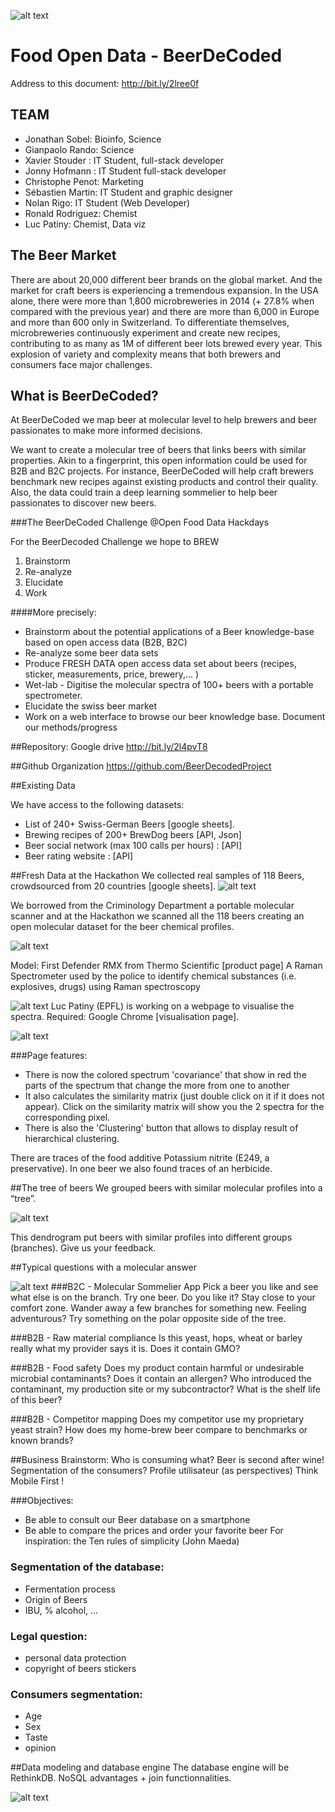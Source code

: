 ![alt text](https://raw.githubusercontent.com/BeerDecodedProject/beer-data/master/assets/logo.png)

# Food Open Data - BeerDeCoded

Address to this document: http://bit.ly/2lree0f

## TEAM

* Jonathan Sobel: Bioinfo, Science
* Gianpaolo Rando: Science
* Xavier Stouder : IT Student, full-stack developer
* Jonny Hofmann : IT Student full-stack developer
* Christophe Penot: Marketing
* Sébastien Martin: IT Student and graphic designer
* Nolan Rigo: IT Student (Web Developer)
* Ronald Rodriguez: Chemist
* Luc Patiny: Chemist, Data viz

## The Beer Market

There are about 20,000 different beer brands on the global market. And the market for craft beers is experiencing a tremendous expansion. In the USA alone, there were more than 1,800 microbreweries in 2014 (+ 27.8% when compared with the previous year) and there are more than 6,000 in Europe and more than 600 only in Switzerland. To differentiate themselves, microbreweries continuously experiment and create new recipes, contributing to as many as 1M of different beer lots brewed every year. This explosion of variety and complexity means that both brewers and consumers face major challenges.

## What is BeerDeCoded?

At BeerDeCoded we map beer at molecular level to help brewers and beer passionates to make more informed decisions.

We want to create a molecular tree of beers that links beers with similar properties. Akin to a fingerprint, this open information could be used for B2B and B2C projects. For instance, BeerDeCoded will help craft brewers benchmark new recipes against existing products and control their quality.
Also, the data could train a deep learning sommelier to help beer passionates to discover new beers.

###The BeerDeCoded Challenge @Open Food Data Hackdays

For the BeerDecoded Challenge we hope to BREW

1. Brainstorm
2. Re-analyze
3. Elucidate
4. Work

####More precisely:

* Brainstorm about the potential applications of a Beer knowledge-base based on open access data (B2B, B2C)
* Re-analyze some beer data sets
* Produce FRESH DATA open access data set about beers (recipes, sticker, measurements, price, brewery,... )
* Wet-lab - Digitise the molecular spectra of 100+ beers with a portable spectrometer.
* Elucidate the swiss beer market
* Work on a web interface to browse our beer knowledge base. Document our methods/progress

##Repository:
Google drive 
http://bit.ly/2l4pvT8

##Github Organization
https://github.com/BeerDecodedProject

##Existing Data

We have access to the following datasets:

* List of 240+ Swiss-German Beers [google sheets]. 
* Brewing recipes of 200+ BrewDog beers [API, Json]
* Beer social network (max 100 calls per hours) : [API]
* Beer rating website : [API]

##Fresh Data at the Hackathon
We collected real samples of 118 Beers, crowdsourced from 20 countries [google sheets].
![alt text](https://raw.githubusercontent.com/BeerDecodedProject/beer-data/master/assets/data.png)

We borrowed from the Criminology Department a portable molecular scanner and at the Hackathon we scanned all the 118 beers creating an open molecular dataset for the beer chemical profiles.

![alt text](https://raw.githubusercontent.com/BeerDecodedProject/beer-data/master/assets/spectrometer_exemple.png)

Model: First Defender RMX from Thermo Scientific [product page]
A Raman Spectrometer used by the police to identify chemical substances (i.e. explosives, drugs) using Raman spectroscopy

![alt text](https://raw.githubusercontent.com/BeerDecodedProject/beer-data/master/assets/spectrometer.png)
Luc Patiny (EPFL) is working on a webpage to visualise the spectra. Required: Google Chrome [visualisation page]. 

![alt text](https://raw.githubusercontent.com/BeerDecodedProject/beer-data/master/assets/spectrum.png)

###Page features:

* There is now the colored spectrum 'covariance' that show in red the parts of the spectrum that change the more from one to another
* It also calculates the similarity matrix (just double click on it if it does not appear). Click on the similarity matrix will show you the 2 spectra for the corresponding pixel.
* There is also the 'Clustering' button that allows to display result of hierarchical clustering.


There are traces of the food additive Potassium nitrite (E249, a preservative). In one beer we also found traces of an herbicide.


##The tree of beers
We grouped beers with similar molecular profiles into a “tree”.

![alt text](https://raw.githubusercontent.com/BeerDecodedProject/beer-data/master/assets/tree.png)

This dendrogram put beers with similar profiles into different groups (branches). Give us your feedback.

##Typical questions with a molecular answer

![alt text](https://raw.githubusercontent.com/BeerDecodedProject/beer-data/master/assets/stage.png)
###B2C - Molecular Sommelier App
Pick a beer you like and see what else is on the branch. Try one beer. Do you like it? Stay close to your comfort zone. Wander away a few branches for something new. Feeling adventurous? Try something on the polar opposite side of the tree.

###B2B - Raw material compliance
Is this yeast, hops, wheat or barley really what my provider says it is.
Does it contain GMO?

###B2B - Food safety
Does my product contain harmful or undesirable microbial contaminants?
Does it contain an allergen?
Who introduced the contaminant, my production site or my subcontractor?
What is the shelf life of this beer?

###B2B - Competitor mapping
Does my competitor use my proprietary yeast strain?
How does my home-brew beer compare to benchmarks or known brands?

##Business Brainstorm:
Who is consuming what? Beer is second after wine!
Segmentation of the consumers? Profile utilisateur (as perspectives)
Think Mobile First !

###Objectives: 

* Be able to consult our Beer database on a smartphone
* Be able to compare the prices and order your favorite beer
For inspiration: the Ten rules of simplicity (John Maeda)

### Segmentation of the database: 
* Fermentation process
* Origin of Beers
* IBU, % alcohol, …

### Legal question: 

* personal data protection
* copyright of beers stickers

### Consumers segmentation:

* Age
* Sex
* Taste
* opinion

##Data modeling and database engine
The database engine will be RethinkDB. NoSQL advantages + join functionnalities.

![alt text](https://raw.githubusercontent.com/BeerDecodedProject/beer-data/master/assets/model.png)
